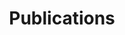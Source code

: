 ---
# An instance of the Pages widget.
# Documentation: https://wowchemy.com/docs/page-builder/
widget: pages

# This file represents a page section.
headless: true

# Order that this section appears on the page.
weight: 90

title: Publications
subtitle: ''

content:
  # Filter on criteria
  filters:
    # The folders to display content from
    folders:
      - publication
    # Only show content with these publication types (leave empty for all types)
    publication_types:
      - '1'  # Journal articles
      - '2'  # Conference papers
      - '3'  # Book chapters
      - '4'  # Books
      - '5'  # Reports
      - '6'  # Theses
    # Exclude publications that would normally be shown
    exclude_featured: false
    # Exclude publications that match these criteria
    exclude:
      - publication_type: '2'
      - author: 'admin'
  # Choose how many pages you would like to display (0 = all pages)
  count: 5
  # Choose a page size to display
  page_size: 10
  # Choose how pages should be sorted
  sort_by: 'Date'
  sort_ascending: false

design:
  # Choose a view for the listings:
  #   1 = List
  #   2 = Compact
  #   3 = Card
  #   4 = Citation (publication only)
  view: 4
  columns: '2'
--- 